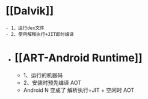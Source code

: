 # [[Dalvik]]
	- 1、运行dex文件
	- 2、使用解释执行+JIT即时编译
- #  [[ART-Android Runtime]]
	- 1、运行的机器码
	- 2、安装时预先编译 AOT
	- Android N 变成了 解析执行+JIT + 空闲时 AOT